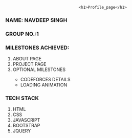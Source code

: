                                     <h1>Profile_page</h1>
<h3>NAME: NAVDEEP SINGH</h3>
<h3>GROUP NO.:1</h3>

<h3>MILESTONES ACHIEVED: </h3>
<p>
  <ol>
    <li>ABOUT PAGE</li>
    <li>PROJECT PAGE</li>
    <li>OPTIONAL MILESTONES</li>
    <ul>
      <li>CODEFORCES DETAILS</li>
      <li>LOADING ANIMATION</li>
    </ul>
  </ol>
</p>

<h3>TECH STACK</h3>
<p>
  <ol>
    <li>HTML</li>
    <li>CSS</li>
    <li>JAVASCRIPT</li>
    <li>BOOTSTRAP</li>
    <li>JQUERY</li>
</ol>
</p>
